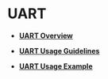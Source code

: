 # UART<a name="EN-US_TOPIC_0000001157319397"></a>

-   **[UART Overview](uartoverview.md)**  

-   **[UART Usage Guidelines](uartusage-guidelines.md)**  

-   **[UART Usage Example](uartusage-example.md)**  


